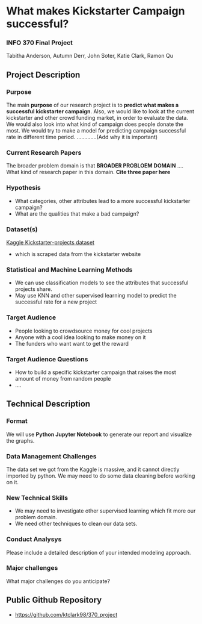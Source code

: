 # What makes Kickstarter Campaign successful?

### INFO 370 Final Project
Tabitha Anderson, Autumn Derr, John Soter, Katie Clark, Ramon Qu

## Project Description

### Purpose
The main **purpose** of our research project is to **predict what makes a successful kickstarter campaign**.
Also, we would like to look at the current kickstarter and other crowd funding market, in order to evaluate the data. We would also look into what kind of campaign does people donate the most.  We would try to make a model for predicting campaign successful rate in different time period. .............(Add why it is important)
### Current Research Papers
The broader problem domain is that **BROADER PROBLOEM DOMAIN**  ....
What kind of research paper in this domain. **Cite three paper here**

### Hypothesis
- What categories, other attributes lead to a more successful kickstarter campaign?
- What are the qualities that make a bad campaign?

### Dataset(s)
[Kaggle Kickstarter-projects dataset](https://www.kaggle.com/kemical/kickstarter-projects)
- which is scraped data from the kickstarter website

### Statistical and Machine Learning Methods
- We can use classification models to see the attributes that successful projects share.
- May use KNN and other supervised learning model to predict the successful rate for a new project

### Target Audience
- People looking to crowdsource money for cool projects
- Anyone with a cool idea looking to make money on it
- The funders who want want to get the reward

### Target Audience Questions
- How to build a specific kickstarter campaign that raises the most amount of money from random people
- ....


## Technical Description

### Format
We will use **Python Jupyter Notebook** to generate our report and visualize the graphs.

### Data Management Challenges
The data set we got from the Kaggle is massive, and it cannot directly imported by python. We may need to do some data cleaning before working on it.

### New Technical Skills
- We may need to investigate other supervised learning which fit more our problem domain.
- We need other techniques to clean our data sets.

### Conduct Analysys
Please include a detailed description of your intended modeling approach.

### Major challenges
What major challenges do you anticipate?


## Public Github Repository
-  https://github.com/ktclark98/370_project
